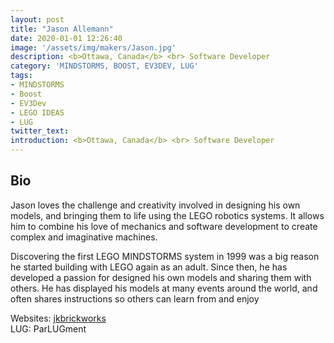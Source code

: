 ```yaml
---
layout: post
title: "Jason Allemann"
date: 2020-01-01 12:26:40
image: '/assets/img/makers/Jason.jpg'
description: <b>Ottawa, Canada</b> <br> Software Developer
category: 'MINDSTORMS, BOOST, EV3DEV, LUG'
tags:
- MINDSTORMS
- Boost
- EV3Dev
- LEGO IDEAS
- LUG
twitter_text:
introduction: <b>Ottawa, Canada</b> <br> Software Developer
---
```




## Bio


Jason loves the challenge and creativity involved in designing his own models, and bringing them to life using the LEGO robotics systems. It allows him to combine his love of mechanics and software development to create complex and imaginative machines.

Discovering the first LEGO MINDSTORMS system in 1999 was a big reason he started building with LEGO again as an adult. Since then, he has developed a passion for designed his own models and sharing them with others. He has displayed his models at many events around the world, and often shares instructions so others can learn from and enjoy

Websites: [jkbrickworks](https://jkbrickworks.com) <br>
LUG: ParLUGment




